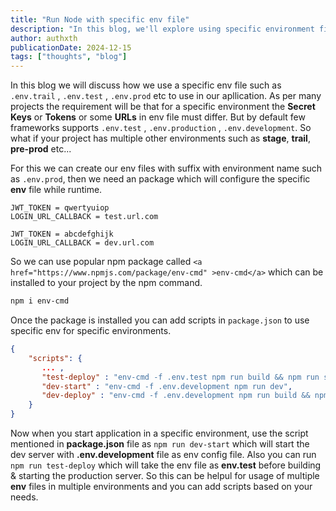 ```yaml
---
title: "Run Node with specific env file"
description: "In this blog, we'll explore using specific environment files like .env.trail or .env.test in our applications, along with scripting for management."
author: authxth
publicationDate: 2024-12-15
tags: ["thoughts", "blog"]
---
```


In this blog we will discuss how we use a specific env file such as `.env.trail` , `.env.test` , `.env.prod` etc to use in our apllication.
As per many projects the requirement will be that for a specific environment the **Secret Keys** or **Tokens** or some **URLs** in env file must differ. But by default few frameworks supports `.env.test` , `.env.production` , `.env.development`. So what if your project has multiple other environments such as **stage**, **trail**, **pre-prod** etc...

For this we can create our env files with suffix with environment name such as `.env.prod`, then we need an package which will configure the specific **env** file while runtime.

```bash:.env.test
JWT_TOKEN = qwertyuiop
LOGIN_URL_CALLBACK = test.url.com
```

```bash:.env.development
JWT_TOKEN = abcdefghijk
LOGIN_URL_CALLBACK = dev.url.com
```

So we can use popular npm package called `<a href="https://www.npmjs.com/package/env-cmd" >env-cmd</a>` which can be installed to your project by the npm command.

```bash
npm i env-cmd
```

Once the package is installed you can add scripts in `package.json` to use specific env for specific environments.

```json:package.json
{
    "scripts": {
       ... ,
       "test-deploy" : "env-cmd -f .env.test npm run build && npm run start",
       "dev-start" : "env-cmd -f .env.development npm run dev",
       "dev-deploy" : "env-cmd -f .env.development npm run build && npm run start"
    }
}
```

Now when you start application in a specific environment, use the script mentioned in **package.json** file as `npm run dev-start` which will start the dev server with **.env.development** file as env config file. Also you can run `npm run test-deploy` which will take the env file as **env.test** before building & starting the production server.
So this can be helpul for usage of multiple **env** files in multiple environments and you can add scripts based on your needs.